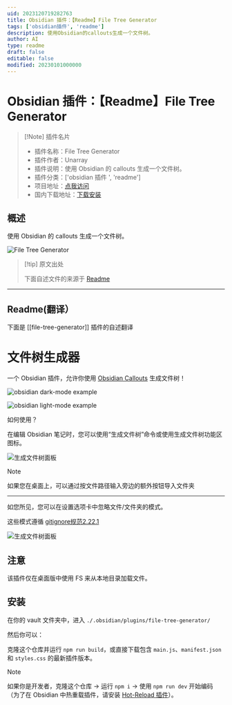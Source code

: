 ```yaml
---
uid: 2023120719282763
title: Obsidian 插件：【Readme】File Tree Generator
tags: ['obsidian插件', 'readme']
description: 使用Obsidian的callouts生成一个文件树。
author: AI
type: readme
draft: false
editable: false
modified: 20230101000000
---
```


# Obsidian 插件：【Readme】File Tree Generator

> [!Note] 插件名片
> - 插件名称：File Tree Generator
> - 插件作者：Unarray
> - 插件说明：使用 Obsidian 的 callouts 生成一个文件树。
> - 插件分类：['obsidian 插件 ', 'readme']
> - 项目地址：[点我访问](https://github.com/Unarray/FileTreeGenerator)
> - 国内下载地址：[下载安装](https://pkmer.cn/products/plugin/pluginMarket/?file-tree-generator)

## 概述

使用 Obsidian 的 callouts 生成一个文件树。

![File Tree Generator](https://cdn.pkmer.cn/covers/file-tree-generator.png!pkmer)

> [!tip] 原文出处
>
>下面自述文件的来源于 [Readme](https://ghproxy.net/https://raw.githubusercontent.com/Unarray/FileTreeGenerator/main/README.md)
>

---

## Readme(翻译）

下面是 [[file-tree-generator]] 插件的自述翻译

# 文件树生成器

一个 Obsidian 插件，允许你使用 [Obsidian Callouts](https://help.obsidian.md/Editing+and+formatting/Callouts) 生成文件树！

![obsidian dark-mode example](https://cdn.pkmer.cn/covers/file-tree-generator_2_0.png!pkmer)

![obsidian light-mode example](https://cdn.pkmer.cn/covers/file-tree-generator_2_1.png!pkmer)

如何使用？

在编辑 Obsidian 笔记时，您可以使用“生成文件树”命令或使用生成文件树功能区图标。</br>

![生成文件树面板](https://cdn.pkmer.cn/covers/file-tree-generator_2_2.png!pkmer)

> [!NOTE]
> 如果您在桌面上，可以通过按文件路径输入旁边的额外按钮导入文件夹

---

如您所见，您可以在设置选项卡中忽略文件/文件夹的模式。</br>

这些模式遵循 [gitignore规范2.22.1](https://git-scm.com/docs/gitignore/2.22.1)

![生成文件树面板](https://cdn.pkmer.cn/covers/file-tree-generator_2_3.png!pkmer)

## 注意

该插件仅在桌面版中使用 FS 来从本地目录加载文件。

## 安装

在你的 vault 文件夹中，进入 `./.obsidian/plugins/file-tree-generator/`

然后你可以：

克隆这个仓库并运行 `npm run build`，或直接下载包含 `main.js`、`manifest.json` 和 `styles.css` 的最新插件版本。

> [!NOTE]
> 如果你是开发者，克隆这个仓库 -> 运行 `npm i` -> 使用 `npm run dev` 开始编码（为了在 Obsidian 中热重载插件，请安装 [Hot-Reload 插件](https://github.com/pjeby/hot-reload)）。